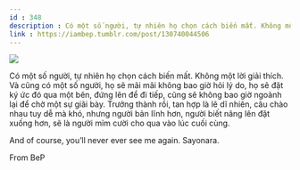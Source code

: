 ```yaml
---
id : 348
description : Có một số người, tự nhiên họ chọn cách biến mất. Không một lời giải thích. Và cũng có một số người, họ sẽ mãi mãi không bao giờ hỏi lý do, họ sẽ đặt ký ức đó qua một bên, đứng lên để đi tiếp, cũng sẽ không bao giờ ngoảnh lại để chờ một sự giãi bày. Trưởng thành rồi, tan hợp là lẽ dĩ nhiên, câu chào nhau tuy dễ mà khó, nhưng người bản lĩnh hơn, người biết nâng lên đặt xuống hơn, sẽ là người mỉm cười cho qua vào lúc cuối cùng.
link : https://iambep.tumblr.com/post/130740044506
---
```


![](https://64.media.tumblr.com/f06d1a1f0d65244a663b6d898aa3f90d/tumblr_nvwam7jlNL1u3a9rjo1_1280.jpg)

Có một số người, tự nhiên họ chọn cách biến mất. Không một lời giải thích.
Và cũng có một số người, họ sẽ mãi mãi không bao giờ hỏi lý do, họ sẽ đặt
ký ức đó qua một bên, đứng lên để đi tiếp, cũng sẽ không bao giờ ngoảnh
lại để chờ một sự giãi bày. Trưởng thành rồi, tan hợp là lẽ dĩ nhiên, câu
chào nhau tuy dễ mà khó, nhưng người bản lĩnh hơn, người biết nâng lên đặt
xuống hơn, sẽ là người mỉm cười cho qua vào lúc cuối cùng.

And of course, you’ll never ever see me again. Sayonara.

From BeP
